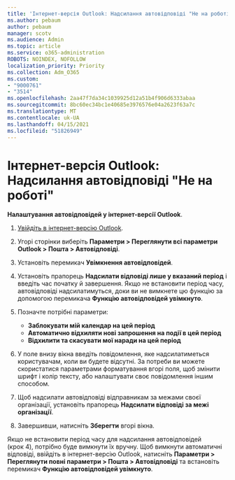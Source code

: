 ```yaml
---
title: 'Інтернет-версія Outlook: Надсилання автовідповіді "Не на роботі"'
ms.author: pebaum
author: pebaum
manager: scotv
ms.audience: Admin
ms.topic: article
ms.service: o365-administration
ROBOTS: NOINDEX, NOFOLLOW
localization_priority: Priority
ms.collection: Adm_O365
ms.custom:
- "9000761"
- "3514"
ms.openlocfilehash: 2aa47f7da34c1039925d12a51b4f906d6333abaa
ms.sourcegitcommit: 8bc60ec34bc1e40685e3976576e04a2623f63a7c
ms.translationtype: MT
ms.contentlocale: uk-UA
ms.lasthandoff: 04/15/2021
ms.locfileid: "51826949"
---
```

# <a name="outlook-on-the-web-send-out-of-office-replies"></a>Інтернет-версія Outlook: Надсилання автовідповіді "Не на роботі"

**Налаштування автовідповідей у інтернет-версії Outlook**.

1. [Увійдіть в інтернет-версію Outlook](https://support.office.com/article/how-to-sign-in-to-outlook-on-the-web-763fab4d-0138-4814-b450-37fc286bcb79).

2. Угорі сторінки виберіть **Параметри > Переглянути всі параметри Outlook > Пошта > Автовідповіді**.

3. Установіть перемикач **Увімкнення автовідповідей**.

4. Установіть прапорець **Надсилати відповіді лише у вказаний період** і введіть час початку й завершення. Якщо не встановити період часу, автовідповіді надсилатимуться, доки ви не вимкнете цю функцію за допомогою перемикача **Функцію автовідповідей увімкнуто**.

5. Позначте потрібні параметри:
    - **Заблокувати мій календар на цей період**
    - **Автоматично відхиляти нові запрошення на події в цей період**
    - **Відхилити та скасувати мої наради на цей період**

6. У поле внизу вікна введіть повідомлення, яке надсилатиметься користувачам, коли ви будете відсутні. За потреби ви можете скористатися параметрами форматування вгорі поля, щоб змінити шрифт і колір тексту, або налаштувати своє повідомлення іншим способом.

7. Щоб надсилати автовідповіді відправникам за межами своєї організації, установіть прапорець **Надсилати відповіді за межі організації**.

8. Завершивши, натисніть **Зберегти** вгорі вікна.

Якщо не встановити період часу для надсилання автовідповідей (крок 4), потрібно буде вимкнути їх вручну. Щоб вимкнути автоматичні відповіді, ввійдіть в інтернет-версію Outlook, натисніть **Параметри > Переглянути повні параметри > Пошта > Автовідповіді** та встановіть перемикач **Функцію автовідповідей увімкнуто**.
